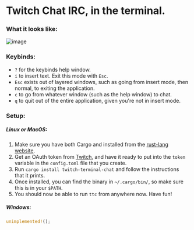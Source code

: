 # Twitch Chat IRC, in the terminal.

### What it looks like:

![image](https://user-images.githubusercontent.com/15021300/133889088-7ec17848-b6c2-4e80-8dea-47f4b5b9553a.png)

### Keybinds:
- `?` for the keybinds help window.
- `i` to insert text. Exit this mode with `Esc`.
- `Esc` exists out of layered windows, such as going from insert mode, then normal, to exiting the application.
- `c` to go from whatever window (such as the help window) to chat.
- `q` to quit out of the entire application, given you're not in insert mode.

### Setup:

##### Linux or MacOS:
1. Make sure you have both Cargo and installed from the [rust-lang website](https://www.rust-lang.org/learn/get-started).
2. Get an OAuth token from [Twitch](https://twitchapps.com/tmi/), and have it ready to put into the `token` variable in the `config.toml` file that you create.
3. Run `cargo install twitch-terminal-chat` and follow the instructions that it prints.
4. Once installed, you can find the binary in `~/.cargo/bin/`, so make sure this is in your `$PATH`.
5. You should now be able to run `ttc` from anywhere now. Have fun!

##### Windows:
```rust
unimplemented!();
```
